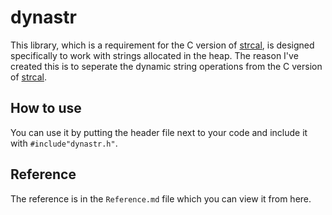 # dynastr
This library, which is a requirement for the C version of [strcal](https://github.com/Amirreza-Ipchi-Haq/strcal), is designed specifically to work with strings allocated in the heap. The reason I've created this is to seperate the dynamic string operations from the C version of [strcal](https://github.com/Amirreza-Ipchi-Haq/strcal).
## How to use
You can use it by putting the header file next to your code and include it with `#include"dynastr.h"`.
## Reference
The reference is in the `Reference.md` file which you can view it from here.
